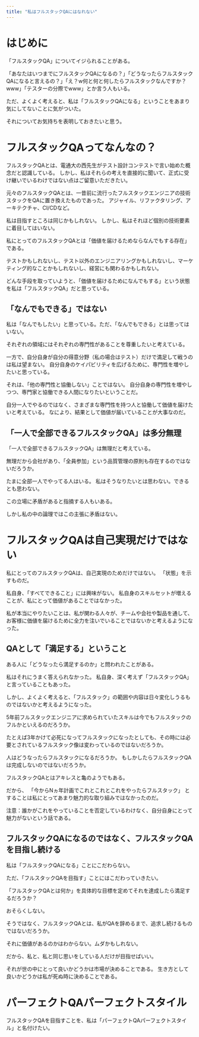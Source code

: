 ```yaml
---
title: "私はフルスタックQAにはなれない"
---
```


# はじめに

「フルスタックQA」についてイジられることがある。

「あなたはいつまでにフルスタックQAになるの？」「どうなったらフルスタックQAになると言えるの？」「え？w何と何と何したらフルスタックなんですか？www」「テスターの分際でwww」とか言う人もいる。

ただ、よくよく考えると、私は「フルスタックQAになる」ということをあまり気にしてないことに気がついた。

それについてお気持ちを表明しておきたいと思う。

# フルスタックQAってなんなの？

フルスタックQAとは、電通大の西先生がテスト設計コンテストで言い始めた概念だと認識している。
しかし、私はそれらの考えを直接的に聞いて、正式に受け継いでいるわけではない点はご留意いただきたい。

元々のフルスタックQAとは、一昔前に流行ったフルスタックエンジニアの技術スタックをQAに置き換えたものであった。
アジャイル、リファクタリング、アーキテクチャ、CI/CDなど。

私は目指すところは同じかもしれない。
しかし、私はそれほど個別の技術要素に着目してはいない。

私にとってのフルスタックQAとは「価値を届けるためならなんでもする存在」である。

テストかもしれないし、テスト以外のエンジニアリングかもしれないし、マーケティング的なことかもしれないし、経営にも関わるかもしれない。

どんな手段を取っていようと、「価値を届けるためになんでもする」という状態を私は「フルスタックQA」だと思っている。

## 「なんでもできる」ではない

私は「なんでもしたい」と思っている。ただ、「なんでもできる」とは思ってはいない。

それぞれの領域にはそれぞれの専門性があることを尊重したいと考えている。

一方で、自分自身が自分の得意分野（私の場合はテスト）だけで満足して戦うのは私は望まない。
自分自身のケイパビリティを広げるために、専門性を増やしたいと思っている。

それは、「他の専門性と協働しない」ことではない。
自分自身の専門性を増やしつつ、専門家と協働できる人間になりたいということだ。

自分一人でやるのではなく、さまざまな専門性を持つ人と協働して価値を届けたいと考えている。
なにより、結果として価値が届いていることが大事なのだ。

## 「一人で全部できるフルスタックQA」は多分無理

「一人で全部できるフルスタックQA」は無理だと考えている。

無理だから会社があり、「全員参加」という品質管理の原則も存在するのではないだろうか。

たまに全部一人でやってる人はいる。
私はそうなりたいとは思わない。できるとも思わない。

この立場に矛盾があると指摘する人もいある。

しかし私の中の論理ではこの主張に矛盾はない。

# フルスタックQAは自己実現だけではない

私にとってのフルスタックQAは、自己実現のためだけではない。
「状態」を示すものだ。

私自身、「すべてできること」には興味がない。
私自身のスキルセットが増えることが、私にとって価値があることではなかった。

私が本当にやりたいことは、私が関わる人々が、チームや会社や製品を通して、お客様に価値を届けるために全力を注いでいることではないかと考えるようになった。

## QAとして「満足する」ということ

ある人に「どうなったら満足するのか」と問われたことがある。

私はそれにうまく答えられなかった。
私自身、深く考えず「フルスタックQA」と言っていることもあった。

しかし、よくよく考えると、「フルスタック」の範囲や内容は日々変化しうるものではないかと考えるようになった。

5年前フルスタックエンジニアに求められていたスキルは今でもフルスタックのフルかといえるのだろうか。

たとえば3年かけて必死になってフルスタックになったとしても、その時には必要とされているフルスタック像は変わっているのではないだろうか。

人はどうなったらフルスタックになるだろうか。
もしかしたらフルスタックQAは完成しないのではないだろうか。

フルスタックQAとはアキレスと亀のようでもある。

だから、
「今からNヵ年計画でこれとこれとこれをやったらフルスタック」
とすることは私にとってあまり魅力的な取り組みではなかったのだ。

注意：誰かがこれをやっていることを否定しているわけなく、自分自身にとって魅力がないという話である。

## フルスタックQAになるのではなく、フルスタックQAを目指し続ける

私は「フルスタックQAになる」ことにこだわらない。

ただ、「フルスタックQAを目指す」ことにはこだわっていきたい。

「フルスタックQAとは何か」を具体的な目標を定めてそれを達成したら満足するだろうか？

おそらくしない。

そうではなく、フルスタックQAとは、私がQAを辞めるまで、追求し続けるものではないだろうか。

それに価値があるのかはわからない。ムダかもしれない。

だから、私と、私と同じ思いをしている人だけが目指せばいい。

それが世の中にとって良いかどうかは市場が決めることである。
生き方として良いかどうかは私が死ぬ時に決めることである。

# パーフェクトQAパーフェクトスタイル

フルスタックQAを目指すことを、私は「パーフェクトQAパーフェクトスタイル」と名付けたい。